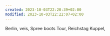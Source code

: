 ```yaml
---
created: 2023-10-03T22:20:39+02:00
modified: 2023-10-03T22:22:07+02:00
---
```


Berlin, veis, Spree boots Tour, Reichstag Kuppel,
